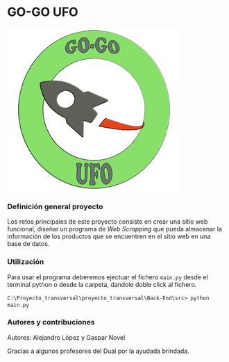 # GO-GO UFO

![Logo GO-GO UFO](./img_doc/logo_doc.png)

### Definición general proyecto

Los retos principales de este proyecto consiste en crear una sitio web funcional, diseñar un programa de _Web Scrapping_ que pueda almacenar la información de los productos que se encuentren en el sitio web en una base de datos.

### Utilización

Para usar el programa deberemos ejectuar el fichero `main.py` desde el terminal python o desde la carpeta, dandole doble click al fichero.

```
C:\Proyecto_transversal\proyecto_transversal\Back-End\src> python main.py 
```

### Autores y contribuciones

Autores: Alejandro López y Gaspar Novel

Gracias a algunos profesores del Dual por la ayudada brindada.
